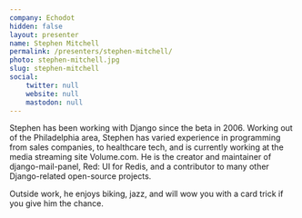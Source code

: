```yaml
---
company: Echodot
hidden: false
layout: presenter
name: Stephen Mitchell
permalink: /presenters/stephen-mitchell/
photo: stephen-mitchell.jpg
slug: stephen-mitchell
social:
    twitter: null
    website: null
    mastodon: null
---
```


Stephen has been working with Django since the beta in 2006.   Working out of the Philadelphia area, Stephen has varied experience in programming from sales companies, to healthcare tech, and is currently working at the media streaming site Volume.com.  He is the creator and maintainer of django-mail-panel, Red: UI for Redis, and a contributor to many other Django-related open-source projects.

Outside work, he enjoys biking, jazz, and will wow you with a card trick if you give him the chance.
